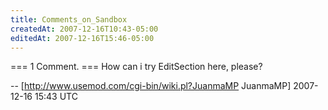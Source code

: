 ```yaml
---
title: Comments_on_Sandbox
createdAt: 2007-12-16T10:43-05:00
editedAt: 2007-12-16T15:46-05:00
---
```


=== 1 Comment. ===
How can i try EditSection here, please?

-- [http://www.usemod.com/cgi-bin/wiki.pl?JuanmaMP JuanmaMP] 2007-12-16 15:43 UTC


